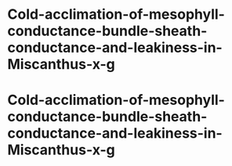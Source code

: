 # Cold-acclimation-of-mesophyll-conductance-bundle-sheath-conductance-and-leakiness-in-Miscanthus-x-g
# Cold-acclimation-of-mesophyll-conductance-bundle-sheath-conductance-and-leakiness-in-Miscanthus-x-g
